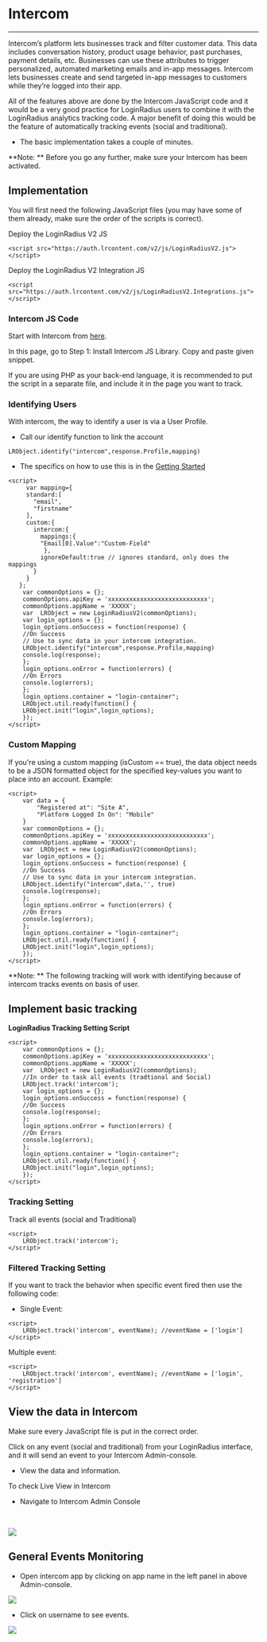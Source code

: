 # Intercom

---

Intercom’s platform lets businesses track and filter customer data. This data includes conversation history, product usage behavior, past purchases, payment details, etc. Businesses can use these attributes to trigger personalized, automated marketing emails and in-app messages.
Intercom lets businesses create and send targeted in-app messages to customers while they’re logged into their app.

All of the features above are done by the Intercom JavaScript code and it would be a very good practice for LoginRadius users to combine it with the LoginRadius analytics tracking code. A major benefit of doing this would be the feature of automatically tracking events (social and traditional).

- The basic implementation takes a couple of minutes.

**Note: ** Before you go any further, make sure your Intercom has been activated.

## Implementation

You will first need the following JavaScript files (you may have some of them already, make sure the order of the scripts is correct).

Deploy the LoginRadius V2 JS

```
<script src="https://auth.lrcontent.com/v2/js/LoginRadiusV2.js"></script>
```

Deploy the LoginRadius V2 Integration JS

```
<script src="https://auth.lrcontent.com/v2/js/LoginRadiusV2.Integrations.js"></script>
```

### Intercom JS Code
Start with Intercom from [here](https://developers.intercom.com/installing-intercom/web/installation/#step-1-include-intercom-js-library).

In this page, go to Step 1: Install Intercom JS Library. Copy and paste given snippet.

If you are using PHP as your back-end language, it is recommended to put the script in a separate file, and include it in the page you want to track.

### Identifying Users

With intercom, the way to identify a user is via a User Profile.

- Call our identify function to link the account

`LRObject.identify("intercom",response.Profile,mapping)`

- The specifics on how to use this is in the [Getting Started](https://www.loginradius.com/legacy/docs/api/v2/integrations/getting-started)

```
<script>
     var mapping={
     standard:[
       "email",
       "firstname"
     ],
     custom:{
       intercom:{
         mappings:{
         "Email[0].Value":"Custom-Field"
          },
         ignoreDefault:true // ignores standard, only does the mappings
       }
     }
   };
    var commonOptions = {};
    commonOptions.apiKey = 'xxxxxxxxxxxxxxxxxxxxxxxxxxxx';
    commonOptions.appName = 'XXXXX';
    var  LRObject = new LoginRadiusV2(commonOptions);
    var login_options = {};
    login_options.onSuccess = function(response) {
    //On Success
    // Use to sync data in your intercom integration.
    LRObject.identify("intercom",response.Profile,mapping)
    console.log(response);
    };
    login_options.onError = function(errors) {
    //On Errors
    console.log(errors);
    };
    login_options.container = "login-container";
    LRObject.util.ready(function() {
    LRObject.init("login",login_options);
    });
</script>
```

### Custom Mapping

If you're using a custom mapping (isCustom == true), the data object needs to be a JSON formatted object for the specified key-values you want to place into an account.
Example:

```
<script>
    var data = {
        "Registered at": "Site A",
        "Platform Logged In On": "Mobile"
    }
    var commonOptions = {};
    commonOptions.apiKey = 'xxxxxxxxxxxxxxxxxxxxxxxxxxxx';
    commonOptions.appName = 'XXXXX';
    var  LRObject = new LoginRadiusV2(commonOptions);
    var login_options = {};
    login_options.onSuccess = function(response) {
    //On Success
    // Use to sync data in your intercom integration.
    LRObject.identify("intercom",data,'', true)
    console.log(response);
    };
    login_options.onError = function(errors) {
    //On Errors
    console.log(errors);
    };
    login_options.container = "login-container";
    LRObject.util.ready(function() {
    LRObject.init("login",login_options);
    });
</script>
```

**Note: ** The following tracking will work with identifying because of intercom tracks events on basis of user.

## Implement basic tracking

**LoginRadius Tracking Setting Script**

```
<script>
    var commonOptions = {};
    commonOptions.apiKey = 'xxxxxxxxxxxxxxxxxxxxxxxxxxxx';
    commonOptions.appName = 'XXXXX';
    var  LRObject = new LoginRadiusV2(commonOptions);
    //In order to task all events (tradtional and Social)
    LRObject.track('intercom');
    var login_options = {};
    login_options.onSuccess = function(response) {
    //On Success
    console.log(response);
    };
    login_options.onError = function(errors) {
    //On Errors
    console.log(errors);
    };
    login_options.container = "login-container";
    LRObject.util.ready(function() {
    LRObject.init("login",login_options);
    });
</script>
```

### Tracking Setting

Track all events (social and Traditional)

```
<script>
    LRObject.track('intercom');
</script>
```

### Filtered Tracking Setting

If you want to track the behavior when specific event fired then use the following code:

- Single Event:

```
<script>
    LRObject.track('intercom', eventName); //eventName = ['login']
</script>
```

Multiple event:

```
<script>
    LRObject.track('intercom', eventName); //eventName = ['login', 'registration']
</script>
```

## View the data in Intercom
Make sure every JavaScript file is put in the correct order.

Click on any event (social and traditional) from your LoginRadius interface, and it will send an event to your Intercom Admin-console.

- View the data and information.

To check Live View in Intercom

- Navigate to Intercom Admin Console

<br>

![](https://apidocs.lrcontent.com/images/intercom_dashboard_28476593a7589564e79-83785448-1_15413593fcde996da29.96218013.png)

## General Events Monitoring

- Open intercom app by clicking on app name in the left panel in above Admin-console.

![](https://apidocs.lrcontent.com/images/app_4193593a7717bfabd4-250826292_14509593fce50551e31.48269397.png)

- Click on username to see events.

![](https://apidocs.lrcontent.com/images/events_31773593a779342d972-860133723_11022593fce8092e267.65831737.png)
